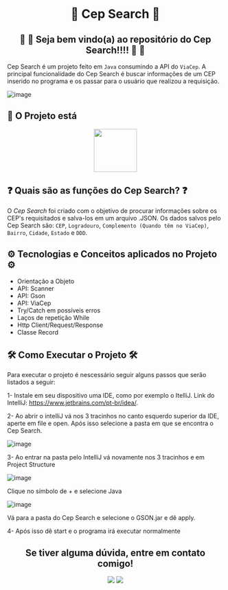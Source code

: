 <div align=center> 
<h1>🏡 Cep Search 🏡</h1>
<h2>🎊 🎊 Seja bem vindo(a) ao repositório do Cep Search!!!! 🎊 🎊</h2>
</div>
<p>

Cep Search é um projeto feito em ```Java``` consumindo a API do ```ViaCep```. A principal funcionalidade do Cep Search é buscar informações de um CEP inserido no programa e os passar para o usuário que realizou a requisição.
  
</p>

![image](https://github.com/EstevamRainer/Cep_Search/assets/122125357/95dd6aec-3895-4fc5-b321-7308eb8bbb46)

<h2>🧩 O Projeto está </h2>
<div align='center'>

<img src="https://img.shields.io/badge/-Finalizado-green" heigh="100" width="100"> 

</div>
<h2> ❓ Quais são as funções do Cep Search? ❓</h2>
<p>
  
O *Cep Search* foi criado com o objetivo de procurar informações sobre os CEP's requisitados e salva-los em um arquivo .JSON. Os dados salvos pelo Cep Search são: ```CEP```, ```Logradouro```, ```Complemento (Quando têm no ViaCep)```, ```Bairro```, ```Cidade```, ```Estado``` e ```DDD```.
  
</p>

<h2>⚙ Tecnologias e Conceitos aplicados no Projeto ⚙</h2>

- Orientação a Objeto
- API: Scanner
- API: Gson
- API: ViaCep
- Try/Catch em possíveis erros
- Laços de repetição While
- Http Client/Request/Response
- Classe Record

<h2>🛠 Como Executar o Projeto 🛠</h2>

Para executar o projeto é nescessário seguir alguns passos que serão listados a seguir:

1- Instale em seu dispositivo uma IDE, como por exemplo o ItelliJ. Link do IntelliJ: https://www.jetbrains.com/pt-br/idea/.

2- Ao abrir o intelliJ vá nos 3 tracinhos no canto esquerdo superior da IDE, aperte em file e open. Após isso selecione a pasta em que se encontra o Cep Search.

![image](https://github.com/EstevamRainer/Cep_Search/assets/122125357/c701925c-9343-4dc2-8708-345e9bac8907)

3- Ao entrar na pasta pelo IntelliJ vá novamente nos 3 tracinhos e em Project Structure

![image](https://github.com/EstevamRainer/Cep_Search/assets/122125357/9017c23a-f952-4009-9c8b-77804ca897fd)

Clique no símbolo de + e selecione Java

![image](https://github.com/EstevamRainer/Cep_Search/assets/122125357/c00075c6-5e47-4083-90b7-3a53fefd30f5)

Vá para a pasta do Cep Search e selecione o GSON.jar e dê apply.

4- Após isso dê start e o programa irá executar normalmente

<div align=center>
  
<h2>Se tiver alguma dúvida, entre em contato comigo!</h2> 
  
  <a href = "mailto:estevamrainerdev@gmail.com"><img src="https://img.shields.io/badge/Gmail-D14836?style=for-the-badge&logo=gmail&logoColor=white" target="_blank"></a>
  <a href="https://www.linkedin.com/in/estevam-lopes-258226261" target="_blank"><img src="https://img.shields.io/badge/-LinkedIn-%230077B5?style=for-the-badge&logo=linkedin&logoColor=white" target="_blank"></a> <a href="https://instagram.com/estevam_rainer/" target="_blank">
  
</div>



